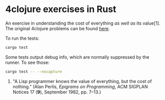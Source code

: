 # 4clojure exercises in Rust

An exercise in understanding the cost of everything _as well as_ its value[1]. The original 4clojure problems can be found [here](http://4clojure.com).

To run the tests:
```sh
cargo test
```

Some tests output debug info, which are normally suppressed by the runner. To see those:
```sh
cargo test -- --nocapture
```

1. "A Lisp programmer knows the value of everything, but the cost of nothing." (Alan Perlis, _Epigrams on Programming_, ACM SIGPLAN Notices 17 (**9**), September 1982, pp. 7–13.)